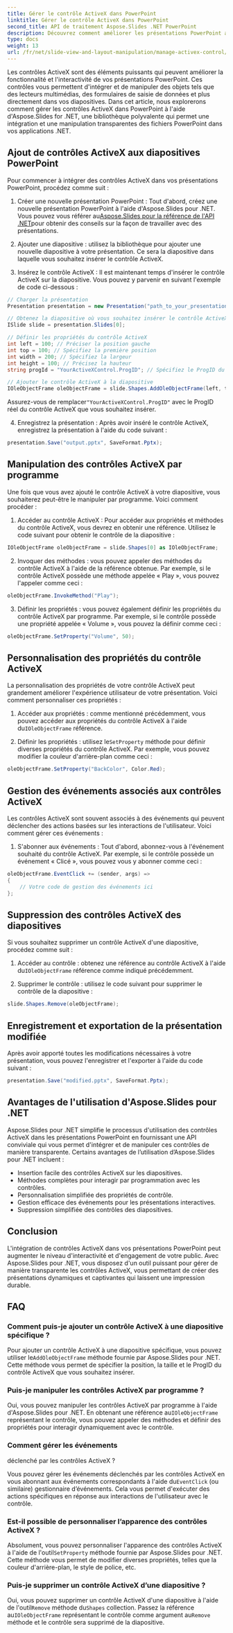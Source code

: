 ```yaml
---
title: Gérer le contrôle ActiveX dans PowerPoint
linktitle: Gérer le contrôle ActiveX dans PowerPoint
second_title: API de traitement Aspose.Slides .NET PowerPoint
description: Découvrez comment améliorer les présentations PowerPoint avec des contrôles ActiveX à l'aide d'Aspose.Slides pour .NET. Notre guide étape par étape couvre l'insertion, la manipulation, la personnalisation, la gestion des événements, etc.
type: docs
weight: 13
url: /fr/net/slide-view-and-layout-manipulation/manage-activex-control/
---
```

Les contrôles ActiveX sont des éléments puissants qui peuvent améliorer la fonctionnalité et l'interactivité de vos présentations PowerPoint. Ces contrôles vous permettent d'intégrer et de manipuler des objets tels que des lecteurs multimédias, des formulaires de saisie de données et plus directement dans vos diapositives. Dans cet article, nous explorerons comment gérer les contrôles ActiveX dans PowerPoint à l'aide d'Aspose.Slides for .NET, une bibliothèque polyvalente qui permet une intégration et une manipulation transparentes des fichiers PowerPoint dans vos applications .NET.

## Ajout de contrôles ActiveX aux diapositives PowerPoint

Pour commencer à intégrer des contrôles ActiveX dans vos présentations PowerPoint, procédez comme suit :

1.  Créer une nouvelle présentation PowerPoint : Tout d'abord, créez une nouvelle présentation PowerPoint à l'aide d'Aspose.Slides pour .NET. Vous pouvez vous référer au[Aspose.Slides pour la référence de l'API .NET](https://reference.aspose.com/slides/net/)pour obtenir des conseils sur la façon de travailler avec des présentations.

2. Ajouter une diapositive : utilisez la bibliothèque pour ajouter une nouvelle diapositive à votre présentation. Ce sera la diapositive dans laquelle vous souhaitez insérer le contrôle ActiveX.

3. Insérez le contrôle ActiveX : Il est maintenant temps d'insérer le contrôle ActiveX sur la diapositive. Vous pouvez y parvenir en suivant l'exemple de code ci-dessous :

```csharp
// Charger la présentation
Presentation presentation = new Presentation("path_to_your_presentation.pptx");

// Obtenez la diapositive où vous souhaitez insérer le contrôle ActiveX
ISlide slide = presentation.Slides[0];

// Définir les propriétés du contrôle ActiveX
int left = 100; // Préciser la position gauche
int top = 100; // Spécifiez la première position
int width = 200; // Spécifiez la largeur
int height = 100; // Précisez la hauteur
string progId = "YourActiveXControl.ProgID"; // Spécifiez le ProgID du contrôle ActiveX

// Ajouter le contrôle ActiveX à la diapositive
IOleObjectFrame oleObjectFrame = slide.Shapes.AddOleObjectFrame(left, top, width, height, progId);
```

 Assurez-vous de remplacer`"YourActiveXControl.ProgID"` avec le ProgID réel du contrôle ActiveX que vous souhaitez insérer.

4. Enregistrez la présentation : Après avoir inséré le contrôle ActiveX, enregistrez la présentation à l'aide du code suivant :

```csharp
presentation.Save("output.pptx", SaveFormat.Pptx);
```

## Manipulation des contrôles ActiveX par programme

Une fois que vous avez ajouté le contrôle ActiveX à votre diapositive, vous souhaiterez peut-être le manipuler par programme. Voici comment procéder :

1. Accéder au contrôle ActiveX : Pour accéder aux propriétés et méthodes du contrôle ActiveX, vous devrez en obtenir une référence. Utilisez le code suivant pour obtenir le contrôle de la diapositive :

```csharp
IOleObjectFrame oleObjectFrame = slide.Shapes[0] as IOleObjectFrame;
```

2. Invoquer des méthodes : vous pouvez appeler des méthodes du contrôle ActiveX à l'aide de la référence obtenue. Par exemple, si le contrôle ActiveX possède une méthode appelée « Play », vous pouvez l'appeler comme ceci :

```csharp
oleObjectFrame.InvokeMethod("Play");
```

3. Définir les propriétés : vous pouvez également définir les propriétés du contrôle ActiveX par programme. Par exemple, si le contrôle possède une propriété appelée « Volume », vous pouvez la définir comme ceci :

```csharp
oleObjectFrame.SetProperty("Volume", 50);
```

## Personnalisation des propriétés du contrôle ActiveX

La personnalisation des propriétés de votre contrôle ActiveX peut grandement améliorer l'expérience utilisateur de votre présentation. Voici comment personnaliser ces propriétés :

1. Accéder aux propriétés : comme mentionné précédemment, vous pouvez accéder aux propriétés du contrôle ActiveX à l'aide du`IOleObjectFrame` référence.

2.  Définir les propriétés : utilisez le`SetProperty` méthode pour définir diverses propriétés du contrôle ActiveX. Par exemple, vous pouvez modifier la couleur d'arrière-plan comme ceci :

```csharp
oleObjectFrame.SetProperty("BackColor", Color.Red);
```

## Gestion des événements associés aux contrôles ActiveX

Les contrôles ActiveX sont souvent associés à des événements qui peuvent déclencher des actions basées sur les interactions de l'utilisateur. Voici comment gérer ces événements :

1. S'abonner aux événements : Tout d'abord, abonnez-vous à l'événement souhaité du contrôle ActiveX. Par exemple, si le contrôle possède un événement « Clicé », vous pouvez vous y abonner comme ceci :

```csharp
oleObjectFrame.EventClick += (sender, args) =>
{
    // Votre code de gestion des événements ici
};
```

## Suppression des contrôles ActiveX des diapositives

Si vous souhaitez supprimer un contrôle ActiveX d'une diapositive, procédez comme suit :

1.  Accéder au contrôle : obtenez une référence au contrôle ActiveX à l'aide du`IOleObjectFrame` référence comme indiqué précédemment.

2. Supprimer le contrôle : utilisez le code suivant pour supprimer le contrôle de la diapositive :

```csharp
slide.Shapes.Remove(oleObjectFrame);
```

## Enregistrement et exportation de la présentation modifiée

Après avoir apporté toutes les modifications nécessaires à votre présentation, vous pouvez l'enregistrer et l'exporter à l'aide du code suivant :

```csharp
presentation.Save("modified.pptx", SaveFormat.Pptx);
```

## Avantages de l'utilisation d'Aspose.Slides pour .NET

Aspose.Slides pour .NET simplifie le processus d'utilisation des contrôles ActiveX dans les présentations PowerPoint en fournissant une API conviviale qui vous permet d'intégrer et de manipuler ces contrôles de manière transparente. Certains avantages de l’utilisation d’Aspose.Slides pour .NET incluent :

- Insertion facile des contrôles ActiveX sur les diapositives.
- Méthodes complètes pour interagir par programmation avec les contrôles.
- Personnalisation simplifiée des propriétés de contrôle.
- Gestion efficace des événements pour les présentations interactives.
- Suppression simplifiée des contrôles des diapositives.

## Conclusion

L'intégration de contrôles ActiveX dans vos présentations PowerPoint peut augmenter le niveau d'interactivité et d'engagement de votre public. Avec Aspose.Slides pour .NET, vous disposez d'un outil puissant pour gérer de manière transparente les contrôles ActiveX, vous permettant de créer des présentations dynamiques et captivantes qui laissent une impression durable.

## FAQ

### Comment puis-je ajouter un contrôle ActiveX à une diapositive spécifique ?

 Pour ajouter un contrôle ActiveX à une diapositive spécifique, vous pouvez utiliser le`AddOleObjectFrame` méthode fournie par Aspose.Slides pour .NET. Cette méthode vous permet de spécifier la position, la taille et le ProgID du contrôle ActiveX que vous souhaitez insérer.

### Puis-je manipuler les contrôles ActiveX par programme ?

 Oui, vous pouvez manipuler les contrôles ActiveX par programme à l'aide d'Aspose.Slides pour .NET. En obtenant une référence au`IOleObjectFrame` représentant le contrôle, vous pouvez appeler des méthodes et définir des propriétés pour interagir dynamiquement avec le contrôle.

### Comment gérer les événements

 déclenché par les contrôles ActiveX ?

Vous pouvez gérer les événements déclenchés par les contrôles ActiveX en vous abonnant aux événements correspondants à l'aide du`EventClick` (ou similaire) gestionnaire d’événements. Cela vous permet d'exécuter des actions spécifiques en réponse aux interactions de l'utilisateur avec le contrôle.

### Est-il possible de personnaliser l’apparence des contrôles ActiveX ?

 Absolument, vous pouvez personnaliser l'apparence des contrôles ActiveX à l'aide de l'outil`SetProperty` méthode fournie par Aspose.Slides pour .NET. Cette méthode vous permet de modifier diverses propriétés, telles que la couleur d'arrière-plan, le style de police, etc.

### Puis-je supprimer un contrôle ActiveX d’une diapositive ?

 Oui, vous pouvez supprimer un contrôle ActiveX d'une diapositive à l'aide de l'outil`Remove` méthode du`Shapes` collection. Passez la référence au`IOleObjectFrame` représentant le contrôle comme argument au`Remove` méthode et le contrôle sera supprimé de la diapositive.